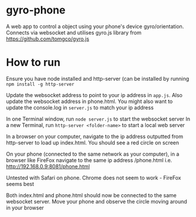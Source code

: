 # gyro-phone
A web app to control a object using your phone's device gyro/orientation. Connects via websocket and utilises gyro.js library from https://github.com/tomgco/gyro.js

# How to run
Ensure you have node installed and http-server (can be installed by running `npm install -g http-server`

Update the websocket address to point to your ip address in `app.js`. Also update the websocket address in phone.html. You might also want to update the console.log in `server.js` to match your ip address

In one Terminal window, run `node server.js` to start the websocket server
In a new Terminal, run `http-server <folder-name>` to start a local web server

In a browser on your computer, navigate to the ip address outputted from http-server to load up index.html. You should see a red circle on screen

On your phone (connected to the same network as your computer), in a browser like FireFox navigate to the same ip address /phone.html i.e. http://192.168.0.9:8081/phone.html

Untested with Safari on phone. Chrome does not seem to work - FireFox seems best

Both index.html and phone.html should now be connected to the same websocket server. Move your phone and observe the circle moving around in your browser
